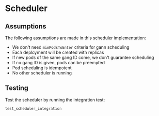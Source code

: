 # Scheduler

## Assumptions

The following assumptions are made in this scheduler implementation:

- We don't need `minPodsToEnter` criteria for gann scheduling
- Each deployment will be created with replicas
- If new pods of the same gang ID come, we don't guarantee scheduling
- If no gang ID is given, pods can be preempted
- Pod scheduling is idempotent
- No other scheduler is running

## Testing

Test the scheduler by running the integration test:

```bash
test_scheduler_integration
```